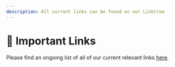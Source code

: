 ```yaml
---
description: All current links can be found on our Linktree
---
```


# 🔗 Important Links

Please find an ongoing list of all of our current relevant links [here](https://linktr.ee/fiatdao).
